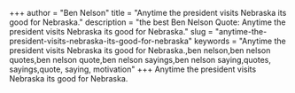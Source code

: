 +++
author = "Ben Nelson"
title = "Anytime the president visits Nebraska its good for Nebraska."
description = "the best Ben Nelson Quote: Anytime the president visits Nebraska its good for Nebraska."
slug = "anytime-the-president-visits-nebraska-its-good-for-nebraska"
keywords = "Anytime the president visits Nebraska its good for Nebraska.,ben nelson,ben nelson quotes,ben nelson quote,ben nelson sayings,ben nelson saying,quotes, sayings,quote, saying, motivation"
+++
Anytime the president visits Nebraska its good for Nebraska.
